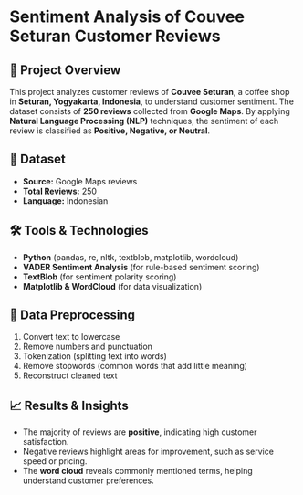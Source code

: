 # Sentiment Analysis of Couvee Seturan Customer Reviews

## 📌 Project Overview
This project analyzes customer reviews of **Couvee Seturan**, a coffee shop in **Seturan, Yogyakarta, Indonesia**, to understand customer sentiment. The dataset consists of **250 reviews** collected from **Google Maps**. By applying **Natural Language Processing (NLP)** techniques, the sentiment of each review is classified as **Positive, Negative, or Neutral**.

## 📂 Dataset
- **Source:** Google Maps reviews
- **Total Reviews:** 250
- **Language:** Indonesian

## 🛠️ Tools & Technologies
- **Python** (pandas, re, nltk, textblob, matplotlib, wordcloud)
- **VADER Sentiment Analysis** (for rule-based sentiment scoring)
- **TextBlob** (for sentiment polarity scoring)
- **Matplotlib & WordCloud** (for data visualization)

## 🔄 Data Preprocessing
1. Convert text to lowercase
2. Remove numbers and punctuation
3. Tokenization (splitting text into words)
4. Remove stopwords (common words that add little meaning)
5. Reconstruct cleaned text


## 📈 Results & Insights
- The majority of reviews are **positive**, indicating high customer satisfaction.
- Negative reviews highlight areas for improvement, such as service speed or pricing.
- The **word cloud** reveals commonly mentioned terms, helping understand customer preferences.